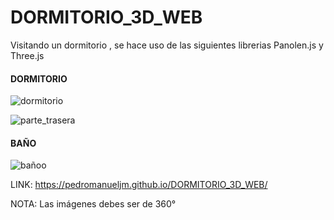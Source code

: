 # DORMITORIO_3D_WEB

Visitando un dormitorio , se hace uso de las siguientes librerias Panolen.js y Three.js

#### DORMITORIO
![dormitorio](https://user-images.githubusercontent.com/71619972/108408867-92ded200-71f3-11eb-9264-48063294aba9.png)

![parte_trasera](https://user-images.githubusercontent.com/71619972/108408878-96725900-71f3-11eb-992a-232817012239.png)

#### BAÑO
![bañoo](https://user-images.githubusercontent.com/71619972/108408851-8ce8f100-71f3-11eb-81ad-3edb22011dae.png)

LINK: https://pedromanueljm.github.io/DORMITORIO_3D_WEB/

NOTA: Las imágenes debes ser de 360° 
